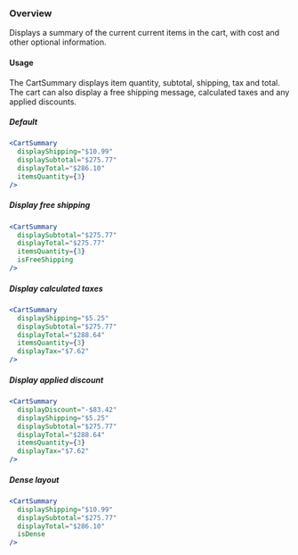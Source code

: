 ### Overview
Displays a summary of the current current items in the cart, with cost and other optional information.

#### Usage

The CartSummary displays item quantity, subtotal, shipping, tax and total. The cart can also display a free shipping message, calculated taxes and any applied discounts.

##### Default

```jsx
<CartSummary
  displayShipping="$10.99"
  displaySubtotal="$275.77"
  displayTotal="$286.10"
  itemsQuantity={3}
/>
```

##### Display free shipping

```jsx
<CartSummary
  displaySubtotal="$275.77"
  displayTotal="$275.77"
  itemsQuantity={3}
  isFreeShipping
/>
```

##### Display calculated taxes

```jsx
<CartSummary
  displayShipping="$5.25"
  displaySubtotal="$275.77"
  displayTotal="$288.64"
  itemsQuantity={3}
  displayTax="$7.62"
/>
```

##### Display applied discount

```jsx
<CartSummary
  displayDiscount="-$83.42"
  displayShipping="$5.25"
  displaySubtotal="$275.77"
  displayTotal="$288.64"
  itemsQuantity={3}
  displayTax="$7.62"
/>
```

##### Dense layout

```jsx
<CartSummary
  displayShipping="$10.99"
  displaySubtotal="$275.77"
  displayTotal="$286.10"
  isDense
/>
```
